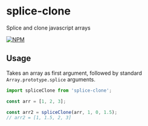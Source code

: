 # splice-clone

Splice and clone javascript arrays

[![NPM](https://nodei.co/npm/splice-clone.png)](https://nodei.co/npm/splice-clone/)

## Usage

Takes an array as first argument, followed by standard `Array.prototype.splice` arguments.

```js
import spliceClone from 'splice-clone';

const arr = [1, 2, 3];

const arr2 = spliceClone(arr, 1, 0, 1.5);
// arr2 = [1, 1.5, 2, 3]
```
